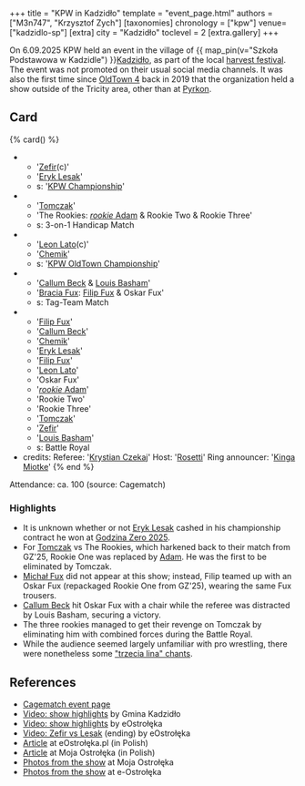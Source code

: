 +++
title = "KPW in Kadzidło"
template = "event_page.html"
authors = ["M3n747", "Krzysztof Zych"]
[taxonomies]
chronology = ["kpw"]
venue=["kadzidlo-sp"]
[extra]
city = "Kadzidło"
toclevel = 2
[extra.gallery]
+++

On 6.09.2025 KPW held an event in the village of {{ map_pin(v="Szkoła Podstawowa w Kadzidle") }}[Kadzidło][kadzidlo], as part of the local [harvest festival][dozynki]. The event was not promoted on their usual social media channels. It was also the first time since [OldTown 4](@/e/kpw/2019-07-13-kpw-oldtown-4.md) back in 2019 that the organization held a show outside of the Tricity area, other than at [Pyrkon](@/e/kpw/2025-06-14-kpw-pyrkon-2025.md).

## Card

{% card() %}
- - '[Zefir](@/w/zefir.md)(c)'
  - '[Eryk Lesak](@/w/eryk-lesak.md)'
  - s: '[KPW Championship](@/c/kpw-championship.md)'
- - '[Tomczak](@/w/tomczak.md)'
  - 'The Rookies: [_rookie_ Adam](@/w/adam-wong.md) & Rookie Two & Rookie Three'
  - s: 3-on-1 Handicap Match
- - '[Leon Lato](@/w/leon-lato.md)(c)'
  - '[Chemik](@/w/chemik.md)'
  - s: '[KPW OldTown Championship](@/c/kpw-old-town-championship.md)'
- - '[Callum Beck](@/w/callum-beck.md) & [Louis Basham](@/w/louis-basham.md)'
  - '[Bracia Fux](@/tt/bracia-fux.md): [Filip Fux](@/w/filip-fux.md) & Oskar Fux'
  - s: Tag-Team Match
- - '[Filip Fux](@/w/filip-fux.md)'
  - '[Callum Beck](@/w/callum-beck.md)'
  - '[Chemik](@/w/chemik.md)'
  - '[Eryk Lesak](@/w/eryk-lesak.md)'
  - '[Filip Fux](@/w/filip-fux.md)'
  - '[Leon Lato](@/w/leon-lato.md)'
  - 'Oskar Fux'
  - '[_rookie_ Adam](@/w/adam-wong.md)'
  - 'Rookie Two'
  - 'Rookie Three'
  - '[Tomczak](@/w/tomczak.md)'
  - '[Zefir](@/w/zefir.md)'
  - '[Louis Basham](@/w/louis-basham.md)'
  - s: Battle Royal
- credits:
    Referee: '[Krystian Czekaj](@/w/krystian-czekaj.md)'
    Host: '[Rosetti](@/w/rosetti.md)'
    Ring announcer: '[Kinga Miotke](@/w/kinga-miotke.md)'
{% end %}

Attendance: ca. 100 (source: Cagematch)

### Highlights
* It is unknown whether or not [Eryk Lesak](@/w/eryk-lesak.md) cashed in his championship contract he won at [Godzina Zero 2025](@/e/kpw/2025-08-22-kpw-godzina-zero-2025.md).
* For [Tomczak](@/w/tomczak.md) vs The Rookies, which harkened back to their match from GZ'25, Rookie One was replaced by [Adam](@/w/adam-wong.md). He was the first to be eliminated by Tomczak.
* [Michał Fux](@/w/michal-fux.md) did not appear at this show; instead, Filip teamed up with an Oskar Fux (repackaged Rookie One from GZ'25), wearing the same Fux trousers.
* [Callum Beck](@/w/callum-beck.md) hit Oskar Fux with a chair while the referee was distracted by Louis Basham, securing a victory.
* The three rookies managed to get their revenge on Tomczak by eliminating him with combined forces during the Battle Royal.
* While the audience seemed largely unfamiliar with pro wrestling, there were nonetheless some ["trzecia lina" chants](@/a/polish-wrestling-chants.md#calls-to-action).

## References

* [Cagematch event page](https://www.cagematch.net/?id=1&nr=434351)
* [Video: show highlights](https://www.facebook.com/watch/?v=1287056859467636&rdid=hvaA8BxVkOWhGrRe) by Gmina Kadzidło
* [Video: show highlights](https://www.youtube.com/watch?v=7rQ8tL32KT4) by eOstrołęka
* [Video: Zefir vs Lesak](https://www.youtube.com/watch?v=2P1hfkxDOSY) (ending) by eOstrołęka
* [Article](https://www.eostroleka.pl/to-nie-usa-to-kadzidlo-wrestling-zadebiutowal-na-kurpiach-wideo-zdjecia,art121514.html) at eOstrołęka.pl (in Polish)
* [Article](https://www.moja-ostroleka.pl/art/1757184566/tego-jeszcze-na-kurpiach-nie-bylo-gala-wrestlingu-w-kadzidle-zdjecia) at Moja Ostrołęka (in Polish)
* [Photos from the show](https://zdjecia.moja-ostroleka.pl/a/27282/gala-wrestlingu-kpw-kombat-pro-wrestling) at Moja Ostrołęka
* [Photos from the show](https://zdjecia.eostroleka.pl/sport/gala-wrestlingu-w-kadzidle-6092025-23048/) at e-Ostrołęka

[zapowiedz]: https://www.facebook.com/gminakadzidlo/posts/pfbid0Des5szGJQs3eWFtn1RLALbSNT1E2QAXHhnvrKa2fZXctcgcuNzdm2JdthMDFDtTdl
[kadzidlo]: https://en.wikipedia.org/wiki/Kadzid%C5%82o,_Masovian_Voivodeship
[dozynki]: https://en.wikipedia.org/wiki/Do%C5%BCynki
